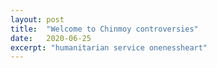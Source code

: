 ```yaml
---
layout: post
title:  "Welcome to Chinmoy controversies"
date:   2020-06-25
excerpt: "humanitarian service onenessheart"
---
```

